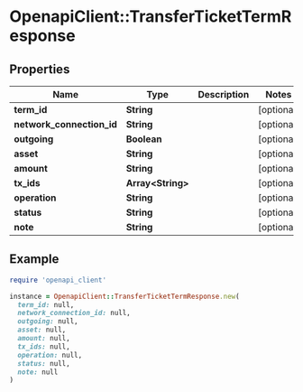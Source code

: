 # OpenapiClient::TransferTicketTermResponse

## Properties

| Name | Type | Description | Notes |
| ---- | ---- | ----------- | ----- |
| **term_id** | **String** |  | [optional] |
| **network_connection_id** | **String** |  | [optional] |
| **outgoing** | **Boolean** |  | [optional] |
| **asset** | **String** |  | [optional] |
| **amount** | **String** |  | [optional] |
| **tx_ids** | **Array&lt;String&gt;** |  | [optional] |
| **operation** | **String** |  | [optional] |
| **status** | **String** |  | [optional] |
| **note** | **String** |  | [optional] |

## Example

```ruby
require 'openapi_client'

instance = OpenapiClient::TransferTicketTermResponse.new(
  term_id: null,
  network_connection_id: null,
  outgoing: null,
  asset: null,
  amount: null,
  tx_ids: null,
  operation: null,
  status: null,
  note: null
)
```

